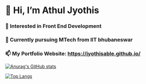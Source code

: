# 👋 Hi, I’m Athul Jyothis
### 👀 Interested in Front End Development
### 🌱 Currently pursuing MTech from IIT bhubaneswar
### 📫 My Portfolio Website: https://jyothisable.github.io/

[![Anurag's GitHub stats](https://github-readme-stats.vercel.app/api?username=jyothisable)](https://github.com/anuraghazra/github-readme-stats)

[![Top Langs](https://github-readme-stats.vercel.app/api/top-langs/?username=jyothisable)](https://github.com/anuraghazra/github-readme-stats)
